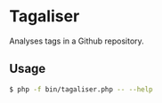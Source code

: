 # Tagaliser

Analyses tags in a Github repository.

## Usage

```bash
$ php -f bin/tagaliser.php -- --help
```
